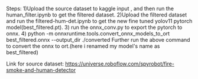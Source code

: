 Steps:
1)Upload the source dataset to kaggle input , and then run the human_filter.ipynb to get the filtered dataset. 
2)Upload the filtered dataset and run the filtered-hum-det.ipynb to get the new fine tuned yolov11 pytorch model(best_filtered.pt).
3) run the onnx_conv.py to export the pytorch to onnx.
4) python -m onnxruntime.tools.convert_onnx_models_to_ort best_filtered.onnx --output_dir ./converted
Further run the above command to convert the onnx to ort.(here i renamed my model's name as best_filtered)

Link for source dataset: https://universe.roboflow.com/spyrobot/fire-smoke-and-human-detector

